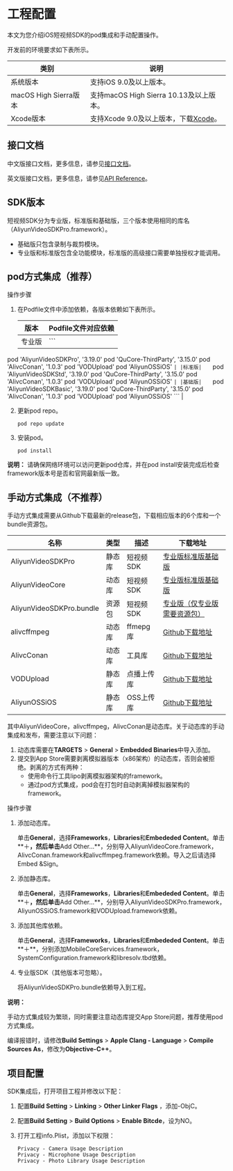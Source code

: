 # 工程配置

本文为您介绍iOS短视频SDK的pod集成和手动配置操作。

开发前的环境要求如下表所示。

|类别|说明|
|--|--|
|系统版本|支持iOS 9.0及以上版本。|
|macOS High Sierra版本|支持macOS High Sierra 10.13及以上版本。|
|Xcode版本|支持Xcode 9.0及以上版本，下载[Xcode](https://apps.apple.com/cn/app/xcode/id497799835?mt=12)。|

## 接口文档

中文版接口文档，更多信息，请参见[接口文档](https://alivc-demo-cms.alicdn.com/versionProduct/doc/shortVideo/iOS_cn/index.html)。

英文版接口文档，更多信息，请参见[API Reference](https://alivc-demo-cms.alicdn.com/versionProduct/doc/shortVideo/iOS_en/index.html)。

## SDK版本

短视频SDK分为专业版，标准版和基础版，三个版本使用相同的库名（AliyunVideoSDKPro.framework）。

-   基础版只包含录制与裁剪模块。
-   专业版和标准版包含全功能模块，标准版的高级接口需要单独授权才能调用。

## pod方式集成（推荐）

操作步骤

1.  在Podfile文件中添加依赖，各版本依赖如下表所示。

    |版本|Podfile文件对应依赖|
    |--|-------------|
    |专业版|    ```
pod 'AliyunVideoSDKPro', '3.19.0'
pod 'QuCore-ThirdParty', '3.15.0'
pod 'AlivcConan', '1.0.3'
pod 'VODUpload'
pod 'AliyunOSSiOS'
    ``` |
    |标准版|    ```
pod 'AliyunVideoSDKStd', '3.19.0'
pod 'QuCore-ThirdParty', '3.15.0'
pod 'AlivcConan', '1.0.3'
pod 'VODUpload'
pod 'AliyunOSSiOS'
    ``` |
    |基础版|    ```
pod 'AliyunVideoSDKBasic', '3.19.0'
pod 'QuCore-ThirdParty', '3.15.0'
pod 'AlivcConan', '1.0.3'
pod 'VODUpload'
pod 'AliyunOSSiOS'
    ``` |

2.  更新pod repo。

    ```
    pod repo update
    ```

3.  安装pod。

    ```
    pod install
    ```


**说明：** 请确保网络环境可以访问更新pod仓库，并在pod install安装完成后检查framework版本号是否和官网最新版一致。

## 手动方式集成（不推荐）

手动方式集成需要从Github下载最新的release包，下载相应版本的6个库和一个bundle资源包。

|名称|类型|描述|下载地址|
|--|--|--|----|
|AliyunVideoSDKPro|静态库|短视频SDK|[专业版](https://github.com/aliyunvideo/AliyunVideoSDKPro/releases)[标准版](https://github.com/aliyunvideo/AliyunVideoSDKStd/releases)[基础版](https://github.com/aliyunvideo/AliyunVideoSDKBasic/releases)|
|AliyunVideoCore|动态库|短视频SDK|[专业版](https://github.com/aliyunvideo/AliyunVideoSDKPro/releases)[标准版](https://github.com/aliyunvideo/AliyunVideoSDKStd/releases)[基础版](https://github.com/aliyunvideo/AliyunVideoSDKBasic/releases)|
|AliyunVideoSDKPro.bundle|资源包|短视频SDK|[专业版（仅专业版需要资源包）](https://github.com/aliyunvideo/AliyunVideoSDKPro/releases)|
|alivcffmpeg|动态库|ffmepg库|[Github下载地址](https://github.com/aliyunvideo/QuCore-ThirdParty/releases)|
|AlivcConan|动态库|工具库|[Github下载地址](https://github.com/aliyunvideo/AlivcConanSDK/releases)|
|VODUpload|静态库|点播上传库|[Github下载地址](https://github.com/aliyunvideo/VODUpload/releases)|
|AliyunOSSiOS|静态库|OSS上传库|[Github下载地址](https://github.com/aliyun/aliyun-oss-ios-sdk/releases)|

其中AliyunVideoCore，alivcffmpeg，AlivcConan是动态库。关于动态库的手动集成和发布，需要注意以下问题：

1.  动态库需要在**TARGETS** \> **General** \> **Embedded Binaries**中导入添加。
2.  提交到App Store需要剥离模拟器版本（x86架构）的动态库，否则会被拒绝。剥离的方式有两种：
    -   使用命令行工具lipo剥离模拟器架构的framework。
    -   通过pod方式集成，pod会在打包时自动剥离掉模拟器架构的framework。

操作步骤

1.  添加动态库。

    单击**General**，选择**Frameworks**，**Libraries**和**Embededed Content**。单击**＋**，然后单击**Add Other…**，分别导入AliyunVideoCore.framework， AlivcConan.framework和alivcffmpeg.framework依赖。导入之后请选择Embed &Sign。

2.  添加静态库。

    单击**General**，选择**Frameworks**，**Libraries**和**Embededed Content**。单击**＋**，然后单击**Add Other…**，分别导入AliyunVideoSDKPro.framework， AliyunOSSiOS.framework和VODUpload.framework依赖。

3.  添加其他库依赖。

    单击**General**，选择**Frameworks**，**Libraries**和**Embededed Content**。单击**＋**，分别添加MobileCoreServices.framework，SystemConfiguration.framework和libresolv.tbd依赖。

4.  专业版SDK（其他版本可忽略）。

    将AliyunVideoSDKPro.bundle依赖导入到工程。


**说明：**

手动方式集成较为繁琐，同时需要注意动态库提交App Store问题，推荐使用pod方式集成。

编译报错时，请修改**Build Settings** \> **Apple Clang - Language** \> **Compile Sources As**，修改为**Objective-C++**。

## 项目配置

SDK集成后，打开项目工程并修改以下配：

1.  配置**Build Setting** \> **Linking** \> **Other Linker Flags** ，添加-ObjC。

2.  配置**Build Setting** \> **Build Options** \> **Enable Bitcde**，设为NO。

3.  打开工程info.Plist，添加以下权限：

    ```
    Privacy - Camera Usage Description
    Privacy - Microphone Usage Description
    Privacy - Photo Library Usage Description
    ```


